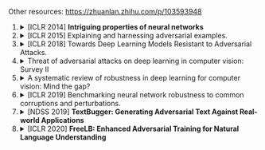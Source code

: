 Other resources: https://zhuanlan.zhihu.com/p/103593948


1. <details>
    <summary>[ICLR 2014] <b>Intriguing properties of neural networks</b></summary>
    <ul>
        <li>Adding slight perturbations to samples can cause neural network models to misclassify these samples.</li>
        <li>These samples are referred to as <b>adversarial examples</b>.</li>
        <li>This paper is generally considered the seminal work on adversarial examples.</li>
    </ul>
   </details>

2. <details>
          <summary>[ICLR 2015] Explaining and harnessing adversarial examples.</summary>
     <ul>
        <li>Neural networks are vulnerable to adversarial examples due to their <b>inherent linearity</b> in high-dimensional spaces.</li>
        <li>Introduces the Fast Gradient Sign Method (FGSM), a technique to efficiently generate adversarial examples.</li>
    </ul>
   </details>

3. <details>
          <summary>[ICLR 2018] Towards Deep Learning Models Resistant to Adversarial Attacks.</summary>
   </details>

4. <details>
          <summary>Threat of adversarial attacks on deep learning in computer vision: Survey II</summary>
   </details>

5. <details>
          <summary>A systematic review of robustness in deep learning for computer vision: Mind the gap?</summary>
   </details>

6. <details>
          <summary>[ICLR 2019] Benchmarking neural network robustness to common corruptions and perturbations.</summary>
   </details>

7. <details>
          <summary>[NDSS 2019] <b>TextBugger: Generating Adversarial Text Against Real-world Applications</b></summary>
   </details>

8. <details>
          <summary>[ICLR 2020] <b>FreeLB: Enhanced Adversarial Training for Natural Language Understanding</b></summary>
   </details>

